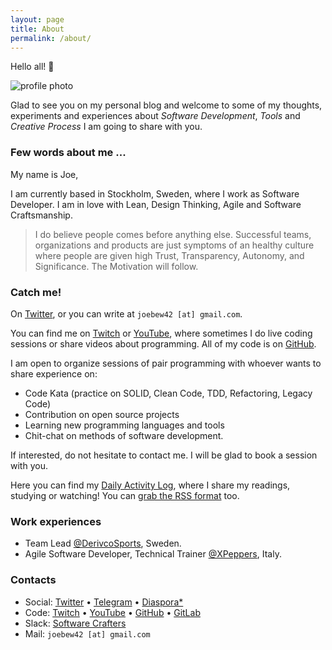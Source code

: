 ```yaml
---
layout: page
title: About
permalink: /about/
---
```


Hello all! 👋

<img alt="profile photo" src="https://avatars1.githubusercontent.com/u/1238549?v=4&s=180" class="center" />

Glad to see you on my personal blog and welcome to some of my thoughts, experiments and experiences about _Software Development_, _Tools_ and _Creative Process_ I am going to share with you.

### Few words about me ...

My name is Joe,

I am currently based in Stockholm, Sweden, where I work as Software Developer. I am in love with Lean, Design Thinking, Agile and Software Craftsmanship.

> I do believe people comes before anything else. Successful teams, organizations and products are just symptoms of an healthy culture where people are given high Trust, Transparency, Autonomy, and Significance. The Motivation will follow.

### Catch me!

On [Twitter](https://twitter.com/joebew42), or you can write at `joebew42 [at] gmail.com`.

You can find me on [Twitch](https://twitch.tv/joebew42) or [YouTube](https://www.youtube.com/channel/UCEt-X-5yZ86SYTNDbSQgVAQ), where sometimes I do live coding sessions or share videos about programming. All of my code is on [GitHub](https://github.com/joebew42).

I am open to organize sessions of pair programming with whoever wants to share experience on:

- Code Kata (practice on SOLID, Clean Code, TDD, Refactoring, Legacy Code)
- Contribution on open source projects
- Learning new programming languages and tools
- Chit-chat on methods of software development.

If interested, do not hesitate to contact me. I will be glad to book a session with you.

Here you can find my [Daily Activity Log](http://joebew42.github.io/events.xml), where I share my readings, studying or watching! You can [grab the RSS format](https://daily2rss.herokuapp.com/rss/?url=http://joebew42.github.io/events) too.

### Work experiences

- Team Lead [@DerivcoSports](https://twitter.com/DerivcoSports), Sweden.
- Agile Software Developer, Technical Trainer [@XPeppers](https://twitter.com/xpeppers), Italy.

### Contacts

- Social: [Twitter](https://twitter.com/joebew42) • [Telegram](https://t.me/joebew42) • [Diaspora*](https://joindiaspora.com/people/fdc8e995614a2609)
- Code: [Twitch](https://twitch.tv/joebew42) • [YouTube](https://www.youtube.com/channel/UCEt-X-5yZ86SYTNDbSQgVAQ) • [GitHub](https://github.com/joebew42) • [GitLab](https://gitlab.com/joebew42)
- Slack: [Software Crafters](http://slack.softwarecraftsmanship.org/)
- Mail: `joebew42 [at] gmail.com`
